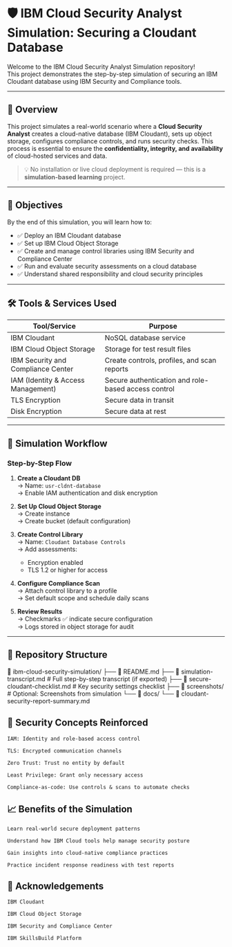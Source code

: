 # 🛡️ IBM Cloud Security Analyst Simulation: Securing a Cloudant Database

Welcome to the IBM Cloud Security Analyst Simulation repository!  
This project demonstrates the step-by-step simulation of securing an IBM Cloudant database using IBM Security and Compliance tools.

---

## 📘 Overview

This project simulates a real-world scenario where a **Cloud Security Analyst** creates a cloud-native database (IBM Cloudant), sets up object storage, configures compliance controls, and runs security checks. This process is essential to ensure the **confidentiality, integrity, and availability** of cloud-hosted services and data.

> 💡 No installation or live cloud deployment is required — this is a **simulation-based learning** project.

---

## 🎯 Objectives

By the end of this simulation, you will learn how to:

- ✅ Deploy an IBM Cloudant database
- ✅ Set up IBM Cloud Object Storage
- ✅ Create and manage control libraries using IBM Security and Compliance Center
- ✅ Run and evaluate security assessments on a cloud database
- ✅ Understand shared responsibility and cloud security principles

---

## 🛠️ Tools & Services Used

| Tool/Service                     | Purpose |
|----------------------------------|---------|
| IBM Cloudant                    | NoSQL database service |
| IBM Cloud Object Storage        | Storage for test result files |
| IBM Security and Compliance Center | Create controls, profiles, and scan reports |
| IAM (Identity & Access Management) | Secure authentication and role-based access control |
| TLS Encryption                  | Secure data in transit |
| Disk Encryption                 | Secure data at rest |

---

## 🧪 Simulation Workflow

### Step-by-Step Flow

1. **Create a Cloudant DB**  
   → Name: `usr-cldnt-database`  
   → Enable IAM authentication and disk encryption

2. **Set Up Cloud Object Storage**  
   → Create instance  
   → Create bucket (default configuration)

3. **Create Control Library**  
   → Name: `Cloudant Database Controls`  
   → Add assessments:
     - Encryption enabled
     - TLS 1.2 or higher for access

4. **Configure Compliance Scan**  
   → Attach control library to a profile  
   → Set default scope and schedule daily scans

5. **Review Results**  
   → Checkmarks ✅ indicate secure configuration  
   → Logs stored in object storage for audit

---

## 📂 Repository Structure

📁 ibm-cloud-security-simulation/
├── 📄 README.md
├── 📄 simulation-transcript.md   # Full step-by-step transcript (if exported)
├── 📄 secure-cloudant-checklist.md # Key security settings checklist
├── 📁 screenshots/               # Optional: Screenshots from simulation
└── 📁 docs/
    └── 📝 cloudant-security-report-summary.md

## 🔐 Security Concepts Reinforced

    IAM: Identity and role-based access control

    TLS: Encrypted communication channels

    Zero Trust: Trust no entity by default

    Least Privilege: Grant only necessary access

    Compliance-as-code: Use controls & scans to automate checks

## 📈 Benefits of the Simulation

    Learn real-world secure deployment patterns

    Understand how IBM Cloud tools help manage security posture

    Gain insights into cloud-native compliance practices

    Practice incident response readiness with test reports

## 🤝 Acknowledgements

    IBM Cloudant

    IBM Cloud Object Storage

    IBM Security and Compliance Center

    IBM SkillsBuild Platform
